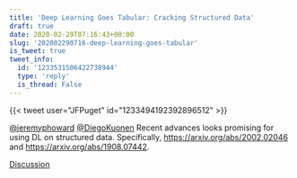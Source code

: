 ```yaml
---
title: 'Deep Learning Goes Tabular: Cracking Structured Data'
draft: true
date: 2020-02-29T07:16:43+00:00
slug: '202002290716-deep-learning-goes-tabular'
is_tweet: true
tweet_info:
  id: '1233531506422738944'
  type: 'reply'
  is_thread: False
---
```




{{< tweet user="JFPuget" id="1233494192392896512" >}}

[@jeremyphoward](https://x.com/jeremyphoward) [@DiegoKuonen](https://x.com/DiegoKuonen) Recent advances looks promising for using DL on structured data. Specifically, <https://arxiv.org/abs/2002.02046> and <https://arxiv.org/abs/1908.07442>.

[Discussion](https://x.com/sytelus/status/1233531506422738944)

